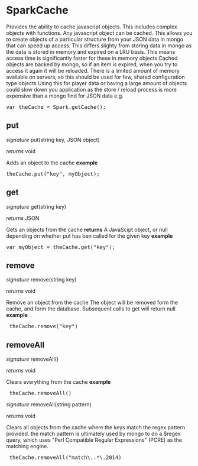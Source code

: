 # SparkCache

Provides the ability to cache javascript objects. This includes complex objects with functions. Any javascript object can be cached. This allows you to create objects of a particular structure from your JSON data in mongo that can speed up access.
This differs slighty from storing data in mongo as the data is stored in memory and expired on a LRU basis. This means access time is significantly faster for these in memory objects
Cached objects are backed by mongo, so if an item is expired, when you try to access it again it will be reloaded.
There is a limited amount of memory available on servers, so this should be used for few, shared configuration type objects
Using this for player data or having a large amount of objects could slow down you application as the store / reload process is more expensive than a mongo find for JSON data
e.g.
<pre rel="highlighter" code-brush="js" contenteditable="false">var theCache = Spark.getCache();</pre>

## put
_signature_ put(string key, JSON object)</p>
_returns_ void</p>

Adds an object to the cache
<b>example</b>
<pre rel="highlighter" code-brush="js" contenteditable="false">theCache.put("key", myObject);</pre>
## get
_signature_ get(string key)</p>
_returns_ JSON</p>

Gets an objects from the cache
<b>returns</b>
A JavaScipt object, or null depending on whether put has ben called for the given key 
<b>example</b>
<pre rel="highlighter" code-brush="js" contenteditable="false">var myObject = theCache.get("key");</pre>
## remove
_signature_ remove(string key)</p>
_returns_ void</p>

Remove an object from the cache
The object will be removed form the cache, and form the database. Subsequent calls to get will return null
<b>example</b>
<pre rel="highlighter" code-brush="js" contenteditable="false"> theCache.remove("key")</pre>
## removeAll
_signature_ removeAll()</p>
_returns_ void</p>

Clears everything from the cache
<b>example</b>
<pre rel="highlighter" code-brush="js" contenteditable="false"> theCache.removeAll()</pre>

_signature_ removeAll(string pattern)</p>
_returns_ void</p>

Clears all objects from the cache where the keys match the regex pattern provided.
the match pattern is ultimately used by mongo to do a $regex query, which uses
"Perl Compatible Regular Expressions" (PCRE) as the matching engine.
<pre rel="highlighter" code-brush="js" contenteditable="false"> theCache.removeAll("match\..*\.2014)</pre>
